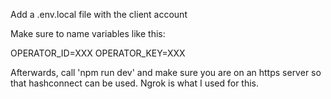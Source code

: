 Add a .env.local file with the client account

Make sure to name variables like this:

OPERATOR_ID=XXX
OPERATOR_KEY=XXX

Afterwards, call 'npm run dev' and make sure you are on an https server so that hashconnect can be used.
Ngrok is what I used for this.
